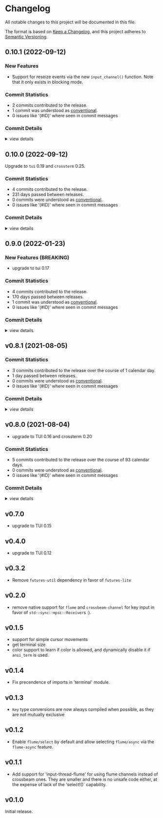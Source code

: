 # Changelog

All notable changes to this project will be documented in this file.

The format is based on [Keep a Changelog](https://keepachangelog.com/en/1.0.0/),
and this project adheres to [Semantic Versioning](https://semver.org/spec/v2.0.0.html).

## 0.10.1 (2022-09-12)

### New Features

 - <csr-id-509c64c4918d7e1fbd462de5ec3ae83bf3329785/> Support for reseize events via the new `input_channel()` function.
   Note that it only exists in blocking mode.

### Commit Statistics

<csr-read-only-do-not-edit/>

 - 2 commits contributed to the release.
 - 1 commit was understood as [conventional](https://www.conventionalcommits.org).
 - 0 issues like '(#ID)' where seen in commit messages

### Commit Details

<csr-read-only-do-not-edit/>

<details><summary>view details</summary>

 * **Uncategorized**
    - Support for reseize events via the new `input_channel()` function. ([`509c64c`](https://github.com/Byron/tui-crates/commit/509c64c4918d7e1fbd462de5ec3ae83bf3329785))
    - cargo fmt ([`d31a4bd`](https://github.com/Byron/tui-crates/commit/d31a4bd53dde9db3160236ac132237f76513ad12))
</details>

## 0.10.0 (2022-09-12)

Upgrade to `tui` 0.19 and `crossterm` 0.25.

### Commit Statistics

<csr-read-only-do-not-edit/>

 - 4 commits contributed to the release.
 - 231 days passed between releases.
 - 0 commits were understood as [conventional](https://www.conventionalcommits.org).
 - 0 issues like '(#ID)' where seen in commit messages

### Commit Details

<csr-read-only-do-not-edit/>

<details><summary>view details</summary>

 * **Uncategorized**
    - Release crosstermion v0.10.0 ([`420d808`](https://github.com/Byron/tui-crates/commit/420d8087f49a87985d3331a384287481d43f1217))
    - update changelog prior to release ([`7e1330d`](https://github.com/Byron/tui-crates/commit/7e1330dfc070cd8c383d8b273622709e67a0c985))
    - Upgrade to crossterm 25 and tui 19 ([`ec53e20`](https://github.com/Byron/tui-crates/commit/ec53e202e7fb1809b94de0b26a010f61704c6a74))
    - Allow for the Resize event to happen ([`e49a08a`](https://github.com/Byron/tui-crates/commit/e49a08a9143e9d4684ffdf387face6cdb7b24367))
</details>

## 0.9.0 (2022-01-23)

### New Features (BREAKING)

 - <csr-id-a3223b3d39cb71adb1b866653ee0c984924b90ca/> upgrade to tui 0.17

### Commit Statistics

<csr-read-only-do-not-edit/>

 - 4 commits contributed to the release.
 - 170 days passed between releases.
 - 1 commit was understood as [conventional](https://www.conventionalcommits.org).
 - 0 issues like '(#ID)' where seen in commit messages

### Commit Details

<csr-read-only-do-not-edit/>

<details><summary>view details</summary>

 * **Uncategorized**
    - Release crosstermion v0.9.0 ([`c5fc690`](https://github.com/Byron/tui-crates/commit/c5fc69022161e0abb2dd6c1402a606381ac2cce9))
    - upgrade to tui 0.17 ([`a3223b3`](https://github.com/Byron/tui-crates/commit/a3223b3d39cb71adb1b866653ee0c984924b90ca))
    - Release tui-react v0.17.0 ([`4523678`](https://github.com/Byron/tui-crates/commit/4523678efbc9c876e46325682861c27ee5e7fb02))
    - Use local tui-react crate ([`9281c8e`](https://github.com/Byron/tui-crates/commit/9281c8e65226ff3a34ade7b95ef96374c9a759ea))
</details>

## v0.8.1 (2021-08-05)

### Commit Statistics

<csr-read-only-do-not-edit/>

 - 3 commits contributed to the release over the course of 1 calendar day.
 - 1 day passed between releases.
 - 0 commits were understood as [conventional](https://www.conventionalcommits.org).
 - 0 issues like '(#ID)' where seen in commit messages

### Commit Details

<csr-read-only-do-not-edit/>

<details><summary>view details</summary>

 * **Uncategorized**
    - (cargo-release) version 0.8.1 ([`5fe230b`](https://github.com/Byron/tui-crates/commit/5fe230b6d85eaace655fad10ddac9608d2e62072))
    - Fix apparently untested macr ([`c9ea9ac`](https://github.com/Byron/tui-crates/commit/c9ea9ac069ce7951252b3620052d611c925f6afd))
    - fix format ([`6323479`](https://github.com/Byron/tui-crates/commit/6323479162d69d22c55f4307be3eedd18c55f2af))
</details>

## v0.8.0 (2021-08-04)

* upgrade to TUI 0.16 and crossterm 0.20

### Commit Statistics

<csr-read-only-do-not-edit/>

 - 5 commits contributed to the release over the course of 93 calendar days.
 - 0 commits were understood as [conventional](https://www.conventionalcommits.org).
 - 0 issues like '(#ID)' where seen in commit messages

### Commit Details

<csr-read-only-do-not-edit/>

<details><summary>view details</summary>

 * **Uncategorized**
    - Upgrade to crossterm 0.20 ([`1d31acb`](https://github.com/Byron/tui-crates/commit/1d31acbfde475ae42ac928d0e23ff950e669e2e7))
    - Make CI work on windows ([`dc0e96f`](https://github.com/Byron/tui-crates/commit/dc0e96f982bf46c8b910ca316e92357c2091559b))
    - Use a workspace ([`ccc5add`](https://github.com/Byron/tui-crates/commit/ccc5add08476a1910d8d78d3bb94b70237f50958))
    - changes repository paths in tui crates manifests ([`ac5c6e6`](https://github.com/Byron/tui-crates/commit/ac5c6e62c86189a72e2305d06da176821f88b180))
    - Add tui crates ([`ccb6a24`](https://github.com/Byron/tui-crates/commit/ccb6a24315a7d881e50b24e98d4720406bff16d5))
</details>

## v0.7.0

* upgrade to TUI 0.15

## v0.4.0

* upgrade to TUI 0.12

## v0.3.2

* Remove `futures-util` dependency in favor of `futures-lite`

## v0.2.0

* remove native support for `flume` and `crossbeam-channel` for key input in favor of `std::sync::mpsc::Receiver`s :).

## v0.1.5

* support for simple cursor movements
* get terminal size
* color support to learn if color is allowed, and dynamically disable it
  if `ansi_term` is used.

## v0.1.4

* Fix precendence of imports in 'terminal' module.

## v0.1.3

* `Key` type conversions are now always compiled when possible, as they are not mutually exclusive

## v0.1.2

* Enable `flume/select` by default and allow selecting `flume/async` via the `flume-async` feature.

## v0.1.1

* Add support for 'input-thread-flume' for using flume channels instead of crossbeam ones. They are
  smaller and there is no unsafe code either, at the expense of lack of the 'select!()` capability.

## v0.1.0

Initial release.


